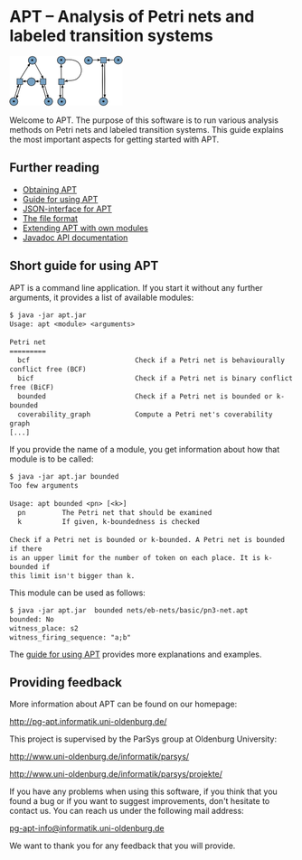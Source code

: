 APT – Analysis of Petri nets and labeled transition systems
===========================================================

![APT logo](doc/logo.png)

Welcome to APT. The purpose of this software is to run various analysis methods
on Petri nets and labeled transition systems. This guide explains the most
important aspects for getting started with APT.

Further reading
---------------

* [Obtaining APT](doc/obtaining.md)
* [Guide for using APT](doc/using.md)
* [JSON-interface for APT](doc/json.md)
* [The file format](doc/file_format.md)
* [Extending APT with own modules](doc/extending.md)
* [Javadoc API documentation](http://CvO-theory.github.io/apt-javadoc/)


Short guide for using APT
-------------------------

APT is a command line application. If you start it without any further
arguments, it provides a list of available modules:

    $ java -jar apt.jar
    Usage: apt <module> <arguments>

    Petri net
    =========
      bcf                          Check if a Petri net is behaviourally conflict free (BCF)
      bicf                         Check if a Petri net is binary conflict free (BiCF)
      bounded                      Check if a Petri net is bounded or k-bounded
      coverability_graph           Compute a Petri net's coverability graph
    [...]

If you provide the name of a module, you get information about how that module
is to be called:

    $ java -jar apt.jar bounded
    Too few arguments

    Usage: apt bounded <pn> [<k>]
      pn         The Petri net that should be examined
      k          If given, k-boundedness is checked

    Check if a Petri net is bounded or k-bounded. A Petri net is bounded if there
    is an upper limit for the number of token on each place. It is k-bounded if
    this limit isn't bigger than k.

This module can be used as follows:

    $ java -jar apt.jar  bounded nets/eb-nets/basic/pn3-net.apt
    bounded: No
    witness_place: s2
    witness_firing_sequence: "a;b"

The [guide for using APT](doc/using.md) provides more explanations and examples.

Providing feedback
------------------

More information about APT can be found on our homepage:

http://pg-apt.informatik.uni-oldenburg.de/

This project is supervised by the ParSys group at Oldenburg University:

http://www.uni-oldenburg.de/informatik/parsys/

http://www.uni-oldenburg.de/informatik/parsys/projekte/

If you have any problems when using this software, if you think that you found a
bug or if you want to suggest improvements, don't hesitate to contact us. You
can reach us under the following mail address:

pg-apt-info@informatik.uni-oldenburg.de

We want to thank you for any feedback that you will provide.
